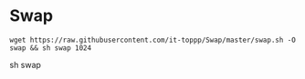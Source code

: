 # Swap
```
wget https://raw.githubusercontent.com/it-toppp/Swap/master/swap.sh -O swap && sh swap 1024
```

sh swap <size>
